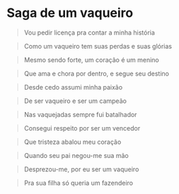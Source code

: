 # Saga de um vaqueiro

> Vou pedir licença pra contar a minha história

> Como um vaqueiro tem suas perdas e suas glórias

> Mesmo sendo forte, um coração é um menino

> Que ama e chora por dentro, e segue seu destino


> Desde cedo assumi minha paixão

> De ser vaqueiro e ser um campeão

> Nas vaquejadas sempre fui batalhador

> Consegui respeito por ser um vencedor
















> Que tristeza abalou meu coração

> Quando seu pai negou-me sua mão

> Desprezou-me, por eu ser um vaqueiro

> Pra sua filha só queria um fazendeiro




